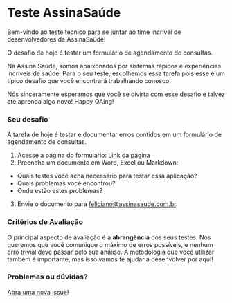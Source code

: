 # Teste AssinaSaúde

Bem-vindo ao teste técnico para se juntar ao time incrível de desenvolvedores da AssinaSaúde!

O desafio de hoje é testar um formulário de agendamento de consultas.

Na Assina Saúde, somos apaixonados por sistemas rápidos e experiências incríveis de saúde. Para o seu teste, escolhemos essa tarefa pois esse é um típico desafio que você encontrará trabalhando conosco.

Nós sinceramente esperamos que você se divirta com esse desafio e talvez até aprenda algo novo! Happy QAing!

### Seu desafio

A tarefa de hoje é testar e documentar erros contidos em um formulário de agendamento de consultas.

1. Acesse a página do formulário: [Link da página](https://condescending-leakey-a8e83b.netlify.app/)
2. Preencha um documento em Word, Excel ou Markdown:

- Quais testes você acha necessário para testar essa aplicação?    
- Quais problemas você encontrou?  
- Onde estão estes problemas? 

3. Envie o documento para feliciano@assinasaude.com.br.

### Critérios de Avaliação

O principal aspecto de avaliação é a **abrangência** dos seus testes. Nós queremos que você comunique o máximo de erros possíveis, e nenhum erro trivial deve passar pelo sua análise. A metodologia que você utilizar também é importante, mas isso vamos te ajudar a desenvolver por aqui!

### Problemas ou dúvidas?

[Abra uma nova issue](/issues)!
